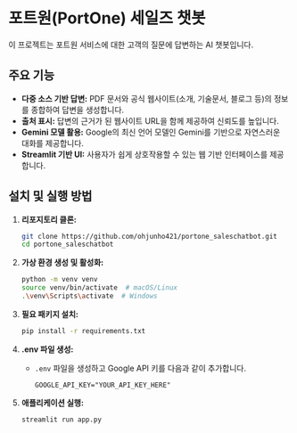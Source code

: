 # 포트원(PortOne) 세일즈 챗봇

이 프로젝트는 포트원 서비스에 대한 고객의 질문에 답변하는 AI 챗봇입니다.

## 주요 기능

- **다중 소스 기반 답변:** PDF 문서와 공식 웹사이트(소개, 기술문서, 블로그 등)의 정보를 종합하여 답변을 생성합니다.
- **출처 표시:** 답변의 근거가 된 웹사이트 URL을 함께 제공하여 신뢰도를 높입니다.
- **Gemini 모델 활용:** Google의 최신 언어 모델인 Gemini를 기반으로 자연스러운 대화를 제공합니다.
- **Streamlit 기반 UI:** 사용자가 쉽게 상호작용할 수 있는 웹 기반 인터페이스를 제공합니다.

## 설치 및 실행 방법

1.  **리포지토리 클론:**
    ```bash
    git clone https://github.com/ohjunho421/portone_saleschatbot.git
    cd portone_saleschatbot
    ```

2.  **가상 환경 생성 및 활성화:**
    ```bash
    python -m venv venv
    source venv/bin/activate  # macOS/Linux
    .\venv\Scripts\activate  # Windows
    ```

3.  **필요 패키지 설치:**
    ```bash
    pip install -r requirements.txt
    ```

4.  **.env 파일 생성:**
    -   `.env` 파일을 생성하고 Google API 키를 다음과 같이 추가합니다.
        ```
        GOOGLE_API_KEY="YOUR_API_KEY_HERE"
        ```

5.  **애플리케이션 실행:**
    ```bash
    streamlit run app.py
    ```
